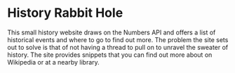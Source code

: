 # History Rabbit Hole

This small history website draws on the Numbers API and offers a list of historical events and where to go to find out more. The problem the site sets out to solve is that of not having a thread to pull on to unravel the sweater of history. The site provides snippets that you can find out more about on Wikipedia or at a nearby library.
